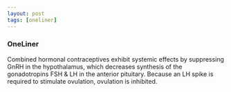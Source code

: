 ```yaml
---
layout: post
tags: [oneliner]
---
```



### OneLiner

Combined hormonal contraceptives exhibit systemic effects by suppressing GnRH in the hypothalamus, which decreases synthesis of the gonadotropins FSH & LH in the anterior pituitary. Because an LH spike is required to stimulate ovulation, ovulation is inhibited.
